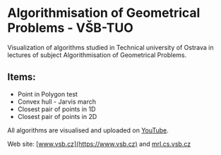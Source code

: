 # Algorithmisation of Geometrical Problems - VŠB-TUO
Visualization of algorithms studied in Technical university of Ostrava in lectures of subject Algorithmisation of Geometrical Problems.

## Items:
- Point in Polygon test
- Convex hull - Jarvis march
- Closest pair of points in 1D
- Closest pair of points in 2D
 
All algorithms are visualised and uploaded on [YouTube](https://www.youtube.com/playlist?list=PLkX8LaR_NiJBx38USppREzcDAvbfybqhO&disable_polymer=true).

Web site: [www.vsb.cz](https://www.vsb.cz) and [mrl.cs.vsb.cz](http://mrl.cs.vsb.cz/)